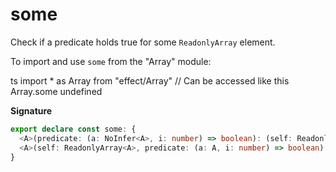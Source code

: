 # some

Check if a predicate holds true for some `ReadonlyArray` element.

To import and use `some` from the "Array" module:

ts
import \* as Array from "effect/Array"
// Can be accessed like this
Array.some
undefined

**Signature**

```ts
export declare const some: {
  <A>(predicate: (a: NoInfer<A>, i: number) => boolean): (self: ReadonlyArray<A>) => self is NonEmptyReadonlyArray<A>
  <A>(self: ReadonlyArray<A>, predicate: (a: A, i: number) => boolean): self is NonEmptyReadonlyArray<A>
}
```
